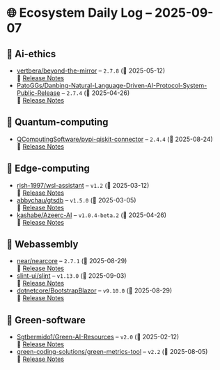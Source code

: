 # 🌐 Ecosystem Daily Log – 2025-09-07

## 🔹 Ai-ethics
- [vertbera/beyond-the-mirror](https://github.com/vertbera/beyond-the-mirror/releases/tag/2.7.8) – `2.7.8` (📅 2025-05-12)  
  🔗 [Release Notes](https://github.com/vertbera/beyond-the-mirror/releases/tag/2.7.8)
- [PatoGGs/Danbing-Natural-Language-Driven-AI-Protocol-System-Public-Release](https://github.com/PatoGGs/Danbing-Natural-Language-Driven-AI-Protocol-System-Public-Release/releases/tag/2.7.4) – `2.7.4` (📅 2025-04-26)  
  🔗 [Release Notes](https://github.com/PatoGGs/Danbing-Natural-Language-Driven-AI-Protocol-System-Public-Release/releases/tag/2.7.4)

## 🔹 Quantum-computing
- [QComputingSoftware/pypi-qiskit-connector](https://github.com/QComputingSoftware/pypi-qiskit-connector/releases/tag/2.4.4) – `2.4.4` (📅 2025-08-24)  
  🔗 [Release Notes](https://github.com/QComputingSoftware/pypi-qiskit-connector/releases/tag/2.4.4)

## 🔹 Edge-computing
- [rish-1997/wsl-assistant](https://github.com/rish-1997/wsl-assistant/releases/tag/v1.2) – `v1.2` (📅 2025-03-12)  
  🔗 [Release Notes](https://github.com/rish-1997/wsl-assistant/releases/tag/v1.2)
- [abbychau/gtsdb](https://github.com/abbychau/gtsdb/releases/tag/v1.5.0) – `v1.5.0` (📅 2025-03-05)  
  🔗 [Release Notes](https://github.com/abbychau/gtsdb/releases/tag/v1.5.0)
- [kashabe/Azeerc-AI](https://github.com/kashabe/Azeerc-AI/releases/tag/v1.0.4-beta.2) – `v1.0.4-beta.2` (📅 2025-04-26)  
  🔗 [Release Notes](https://github.com/kashabe/Azeerc-AI/releases/tag/v1.0.4-beta.2)

## 🔹 Webassembly
- [near/nearcore](https://github.com/near/nearcore/releases/tag/2.7.1) – `2.7.1` (📅 2025-08-29)  
  🔗 [Release Notes](https://github.com/near/nearcore/releases/tag/2.7.1)
- [slint-ui/slint](https://github.com/slint-ui/slint/releases/tag/v1.13.0) – `v1.13.0` (📅 2025-09-03)  
  🔗 [Release Notes](https://github.com/slint-ui/slint/releases/tag/v1.13.0)
- [dotnetcore/BootstrapBlazor](https://github.com/dotnetcore/BootstrapBlazor/releases/tag/v9.10.0) – `v9.10.0` (📅 2025-08-29)  
  🔗 [Release Notes](https://github.com/dotnetcore/BootstrapBlazor/releases/tag/v9.10.0)

## 🔹 Green-software
- [Sgtbermido1/Green-AI-Resources](https://github.com/Sgtbermido1/Green-AI-Resources/releases/tag/v2.0) – `v2.0` (📅 2025-02-12)  
  🔗 [Release Notes](https://github.com/Sgtbermido1/Green-AI-Resources/releases/tag/v2.0)
- [green-coding-solutions/green-metrics-tool](https://github.com/green-coding-solutions/green-metrics-tool/releases/tag/v2.2) – `v2.2` (📅 2025-08-05)  
  🔗 [Release Notes](https://github.com/green-coding-solutions/green-metrics-tool/releases/tag/v2.2)